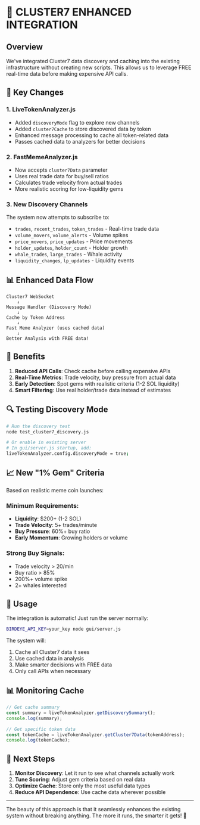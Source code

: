 # 🚀 CLUSTER7 ENHANCED INTEGRATION

## Overview
We've integrated Cluster7 data discovery and caching into the existing infrastructure without creating new scripts. This allows us to leverage FREE real-time data before making expensive API calls.

## 🔧 Key Changes

### 1. **LiveTokenAnalyzer.js**
- Added `discoveryMode` flag to explore new channels
- Added `cluster7Cache` to store discovered data by token
- Enhanced message processing to cache all token-related data
- Passes cached data to analyzers for better decisions

### 2. **FastMemeAnalyzer.js**
- Now accepts `cluster7Data` parameter
- Uses real trade data for buy/sell ratios
- Calculates trade velocity from actual trades
- More realistic scoring for low-liquidity gems

### 3. **New Discovery Channels**
The system now attempts to subscribe to:
- `trades`, `recent_trades`, `token_trades` - Real-time trade data
- `volume_movers`, `volume_alerts` - Volume spikes
- `price_movers`, `price_updates` - Price movements
- `holder_updates`, `holder_count` - Holder growth
- `whale_trades`, `large_trades` - Whale activity
- `liquidity_changes`, `lp_updates` - Liquidity events

## 📊 Enhanced Data Flow

```
Cluster7 WebSocket
    ↓
Message Handler (Discovery Mode)
    ↓
Cache by Token Address
    ↓
Fast Meme Analyzer (uses cached data)
    ↓
Better Analysis with FREE data!
```

## 🎯 Benefits

1. **Reduced API Calls**: Check cache before calling expensive APIs
2. **Real-Time Metrics**: Trade velocity, buy pressure from actual data
3. **Early Detection**: Spot gems with realistic criteria (1-2 SOL liquidity)
4. **Smart Filtering**: Use real holder/trade data instead of estimates

## 🔍 Testing Discovery Mode

```bash
# Run the discovery test
node test_cluster7_discovery.js

# Or enable in existing server
# In gui/server.js startup, add:
liveTokenAnalyzer.config.discoveryMode = true;
```

## 📈 New "1% Gem" Criteria

Based on realistic meme coin launches:

### Minimum Requirements:
- **Liquidity**: $200+ (1-2 SOL)
- **Trade Velocity**: 5+ trades/minute
- **Buy Pressure**: 60%+ buy ratio
- **Early Momentum**: Growing holders or volume

### Strong Buy Signals:
- Trade velocity > 20/min
- Buy ratio > 85%
- 200%+ volume spike
- 2+ whales interested

## 🚀 Usage

The integration is automatic! Just run the server normally:

```bash
BIRDEYE_API_KEY=your_key node gui/server.js
```

The system will:
1. Cache all Cluster7 data it sees
2. Use cached data in analysis
3. Make smarter decisions with FREE data
4. Only call APIs when necessary

## 📊 Monitoring Cache

```javascript
// Get cache summary
const summary = liveTokenAnalyzer.getDiscoverySummary();
console.log(summary);

// Get specific token data
const tokenCache = liveTokenAnalyzer.getCluster7Data(tokenAddress);
console.log(tokenCache);
```

## 🎯 Next Steps

1. **Monitor Discovery**: Let it run to see what channels actually work
2. **Tune Scoring**: Adjust gem criteria based on real data
3. **Optimize Cache**: Store only the most useful data types
4. **Reduce API Dependence**: Use cache data wherever possible

---

The beauty of this approach is that it seamlessly enhances the existing system without breaking anything. The more it runs, the smarter it gets! 🧠 